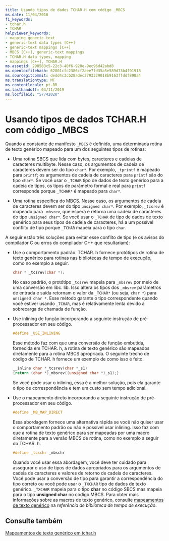 ```yaml
---
title: Usando tipos de dados TCHAR.H com código _MBCS
ms.date: 11/04/2016
f1_keywords:
- tchar.h
- TCHAR
helpviewer_keywords:
- mapping generic-text
- generic-text data types [C++]
- generic-text mappings [C++]
- MBCS [C++], generic-text mappings
- TCHAR.H data types, mapping
- mappings [C++], TCHAR.H
ms.assetid: 298583c5-22c3-40f6-920e-9ec96d42abd8
ms.openlocfilehash: 62801cfc2386cf2aee7fd35a5e589d73b4f91918
ms.sourcegitcommit: dedd4c3cb28adec3793329018b9163ffddf890a4
ms.translationtype: MT
ms.contentlocale: pt-BR
ms.lasthandoff: 03/11/2019
ms.locfileid: "57742020"
---
```

# <a name="using-tcharh-data-types-with-mbcs-code"></a>Usando tipos de dados TCHAR.H com código _MBCS

Quando a constante de manifesto `_MBCS` é definido, uma determinada rotina de texto genérico mapeado para um dos seguintes tipos de rotinas:

- Uma rotina SBCS que lida com bytes, caracteres e cadeias de caracteres multibyte. Nesse caso, os argumentos de cadeia de caracteres devem ser do tipo `char*`. Por exemplo, `_tprintf` é mapeado para `printf`; os argumentos de cadeia de caracteres para `printf` são do tipo `char*`. Se você usar o `_TCHAR` tipo de dados de texto genérico para a cadeia de tipos, os tipos de parâmetro formal e real para `printf` corresponde porque `_TCHAR*` é mapeado para `char*`.

- Uma rotina específica do MBCS. Nesse caso, os argumentos de cadeia de caracteres devem ser do tipo `unsigned char*`. Por exemplo, `_tcsrev` é mapeado para `_mbsrev`, que espera e retorna uma cadeia de caracteres do tipo `unsigned char*`. Se você usar o `_TCHAR` de tipo de dados de texto genérico para seus tipos de cadeia de caracteres, há a um possível conflito de tipo porque `_TCHAR` mapeia para o tipo `char`.

A seguir estão três soluções para evitar esse conflito de tipo (e os avisos do compilador C ou erros do compilador C++ que resultariam):

- Use o comportamento padrão. TCHAR. h fornece protótipos de rotina de texto genérico para rotinas nas bibliotecas de tempo de execução, como no exemplo a seguir.

    ```cpp
    char * _tcsrev(char *);
    ```

   No caso padrão, o protótipo `_tcsrev` mapeia para `_mbsrev` por meio de uma conversão em libc. lib. Isso altera os tipos dos `_mbsrev` parâmetros de entrada e saída retornam o valor da `_TCHAR*` (ou seja, `char *`) para `unsigned char *`. Esse método garante o tipo correspondente quando você estiver usando `_TCHAR`, mas é relativamente lenta devido à sobrecarga de chamada de função.

- Use inlining de função incorporando a seguinte instrução de pré-processador em seu código.

    ```cpp
    #define _USE_INLINING
    ```

   Esse método faz com que uma conversão de função embutida, fornecida em TCHAR. h, a rotina de texto genérico são mapeados diretamente para a rotina MBCS apropriada. O seguinte trecho de código de TCHAR. h fornece um exemplo de como isso é feito.

    ```cpp
    __inline char *_tcsrev(char *_s1)
    {return (char *)_mbsrev((unsigned char *)_s1);}
    ```

   Se você pode usar o inlining, essa é a melhor solução, pois ela garante o tipo de correspondência e tem um custo sem tempo adicional.

- Use o mapeamento direto incorporando a seguinte instrução de pré-processador em seu código.

    ```cpp
    #define _MB_MAP_DIRECT
    ```

   Essa abordagem fornece uma alternativa rápida se você não quiser usar o comportamento padrão ou não é possível usar inlining. Isso faz com que a rotina de texto genérico para ser mapeadas por uma macro diretamente para a versão MBCS de rotina, como no exemplo a seguir do TCHAR. h.

    ```cpp
    #define _tcschr _mbschr
    ```

   Quando você usar essa abordagem, você deve ter cuidado para assegurar o uso de tipos de dados apropriados para os argumentos de cadeia de caracteres e valores de retorno de cadeia de caracteres. Você pode usar a conversão de tipo para garantir a correspondência do tipo correto ou você pode usar o `_TXCHAR` tipo de dados de texto genérico. `_TXCHAR` mapeia para o tipo **char** no código SBCS mas mapeia para o tipo **unsigned char** no código MBCS. Para obter mais informações sobre as macros de texto genérico, consulte [mapeamentos de texto genérico](../c-runtime-library/generic-text-mappings.md) na *referência de biblioteca de tempo de execução*.

## <a name="see-also"></a>Consulte também

[Mapeamentos de texto genérico em tchar.h](../text/generic-text-mappings-in-tchar-h.md)
